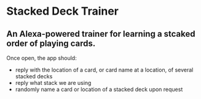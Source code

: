 # Stacked Deck Trainer
## An Alexa-powered trainer for learning a stcaked order of playing cards.

Once open, the app should:
* reply with the location of a card, or card name at a location, of several stacked decks
* reply what stack we are using
* randomly name a card or location of a stacked deck upon request
 
